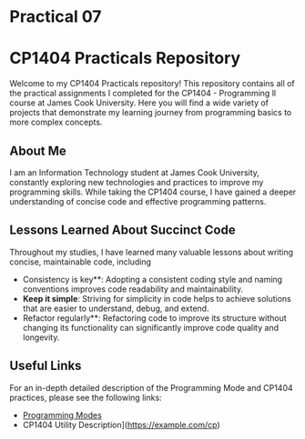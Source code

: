 # Practical 07
# CP1404 Practicals Repository

Welcome to my CP1404 Practicals repository! This repository contains all of the practical assignments I completed for the CP1404 - Programming ll course at James Cook University. Here you will find a wide variety of projects that demonstrate my learning journey from programming basics to more complex concepts.

## About Me

I am an Information Technology student at James Cook University, constantly exploring new technologies and practices to improve my programming skills. While taking the CP1404 course, I have gained a deeper understanding of concise code and effective programming patterns.

## Lessons Learned About Succinct Code

Throughout my studies, I have learned many valuable lessons about writing concise, maintainable code, including

- Consistency is key**: Adopting a consistent coding style and naming conventions improves code readability and maintainability.
- **Keep it simple**: Striving for simplicity in code helps to achieve solutions that are easier to understand, debug, and extend.
- Refactor regularly**: Refactoring code to improve its structure without changing its functionality can significantly improve code quality and longevity.

## Useful Links

For an in-depth detailed description of the Programming Mode and CP1404 practices, please see the following links:

- [Programming Modes](https://example.com/programming-patterns)
- CP1404 Utility Description](https://example.com/cp)
